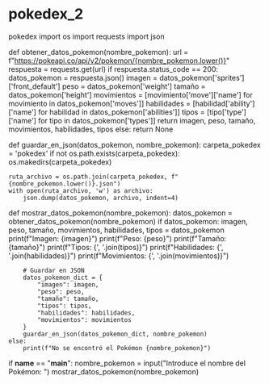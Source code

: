 # pokedex_2
pokedex
import os
import requests
import json

def obtener_datos_pokemon(nombre_pokemon):
    url = f"https://pokeapi.co/api/v2/pokemon/{nombre_pokemon.lower()}"
    respuesta = requests.get(url)
    if respuesta.status_code == 200:
        datos_pokemon = respuesta.json()
        imagen = datos_pokemon['sprites']['front_default']
        peso = datos_pokemon['weight']
        tamaño = datos_pokemon['height']
        movimientos = [movimiento['move']['name'] for movimiento in datos_pokemon['moves']]
        habilidades = [habilidad['ability']['name'] for habilidad in datos_pokemon['abilities']]
        tipos = [tipo['type']['name'] for tipo in datos_pokemon['types']]
        return imagen, peso, tamaño, movimientos, habilidades, tipos
    else:
        return None

def guardar_en_json(datos_pokemon, nombre_pokemon):
    carpeta_pokedex = 'pokedex'
    if not os.path.exists(carpeta_pokedex):
        os.makedirs(carpeta_pokedex)
    
    ruta_archivo = os.path.join(carpeta_pokedex, f"{nombre_pokemon.lower()}.json")
    with open(ruta_archivo, 'w') as archivo:
        json.dump(datos_pokemon, archivo, indent=4)

def mostrar_datos_pokemon(nombre_pokemon):
    datos_pokemon = obtener_datos_pokemon(nombre_pokemon)
    if datos_pokemon:
        imagen, peso, tamaño, movimientos, habilidades, tipos = datos_pokemon
        print(f"Imagen: {imagen}")
        print(f"Peso: {peso}")
        print(f"Tamaño: {tamaño}")
        print(f"Tipos: {', '.join(tipos)}")
        print(f"Habilidades: {', '.join(habilidades)}")
        print(f"Movimientos: {', '.join(movimientos)}")
        
        # Guardar en JSON
        datos_pokemon_dict = {
            "imagen": imagen,
            "peso": peso,
            "tamaño": tamaño,
            "tipos": tipos,
            "habilidades": habilidades,
            "movimientos": movimientos
        }
        guardar_en_json(datos_pokemon_dict, nombre_pokemon)
    else:
        print(f"No se encontró el Pokémon {nombre_pokemon}")

if __name__ == "__main__":
    nombre_pokemon = input("Introduce el nombre del Pokémon: ")
    mostrar_datos_pokemon(nombre_pokemon)
